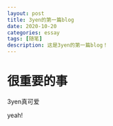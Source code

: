 ```yaml
---
layout: post
title: 3yen的第一篇blog
date: 2020-10-20
categories: essay
tags: [随笔]
description: 这是3yen的第一篇blog！
---
```




# 很重要的事

3yen真可爱



yeah!






